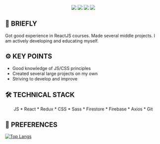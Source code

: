 <p align='center'>
  <img src="https://img.shields.io/badge/JavaScript-323330?style=for-the-badge&logo=javascript&logoColor=F7DF1E" />
  <img src="https://img.shields.io/badge/React-20232A?style=for-the-badge&logo=react&logoColor=61DAFB" />
  <img src="https://img.shields.io/badge/CSS3-1572B6?style=for-the-badge&logo=css3&logoColor=white" />
  <img src="https://img.shields.io/badge/Sass-CC6699?style=for-the-badge&logo=sass&logoColor=white" />
</p>

## 🔩 BRIEFLY

Got good experience in ReactJS courses. Made several middle projects. I am actively developing and educating myself.

## ⚙ KEY POINTS

<ul align="left">
  <li>Good knowledge of JS/CSS principles</li>
  <li>Created several large projects on my own</li>
  <li>Striving to develop and improve</li>
</ul>

## 🛠 TECHNICAL STACK

<p align="center">JS * React * Redux * CSS * Sass * Firestore * Firebase * Axios * Git</p>

## 🔧 PREFERENCES

[![Top Langs](https://github-readme-stats.vercel.app/api/top-langs/?username=VladislavNovak)](https://github.com/VladislavNovak/github-readme-stats)

